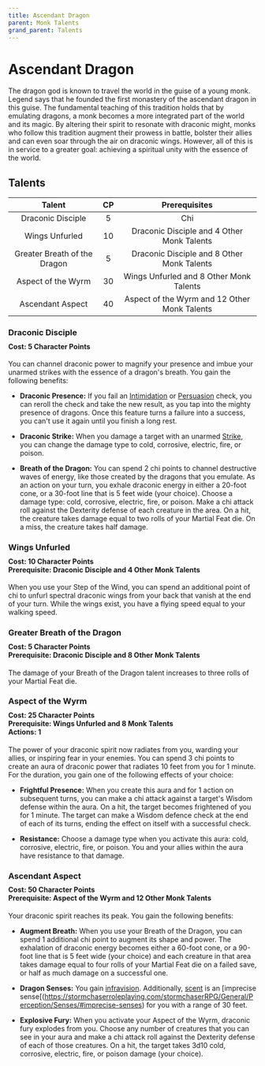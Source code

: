 ```yaml
---
title: Ascendant Dragon
parent: Monk Talents
grand_parent: Talents
---
```


# Ascendant Dragon
The dragon god is known to travel the world in the guise of a young monk. Legend says that he founded the first monastery of the ascendant dragon in this guise. The fundamental teaching of this tradition holds that by emulating dragons, a monk becomes a more integrated part of the world and its magic. By altering their spirit to resonate with draconic might, monks who follow this tradition augment their prowess in battle, bolster their allies and can even soar through the air on draconic wings. However, all of this is in service to a greater goal: achieving a spiritual unity with the essence of the world.

## Talents

| Talent | CP | Prerequisites |
|:------:|:--:|:-------------:|
| Draconic Disciple            | 5  | Chi |
| Wings Unfurled               | 10 | Draconic Disciple and 4 Other Monk Talents |
| Greater Breath of the Dragon | 5  | Draconic Disciple and 8 Other Monk Talents |
| Aspect of the Wyrm           | 30 | Wings Unfurled and 8 Other Monk Talents |
| Ascendant Aspect             | 40 | Aspect of the Wyrm and 12 Other Monk Talents |

### Draconic Disciple

<div style="margin-top:-10px;"></div>

#### **Cost:** 5 Character Points
You can channel draconic power to magnify your presence and imbue your unarmed strikes with the essence of a dragon's breath. You gain the following benefits:

* **Draconic Presence:** If you fail an [Intimidation](https://stormchaserroleplaying.com/stormchaserRPG/Skills/Intimidation/) or [Persuasion](https://stormchaserroleplaying.com/stormchaserRPG/Skills/Persuasion/) check, you can reroll the check and take the new result, as you tap into the mighty presence of dragons. Once this feature turns a failure into a success, you can't use it again until you finish a long rest.

* **Draconic Strike:** When you damage a target with an unarmed [Strike](https://stormchaserroleplaying.com/stormchaserRPG/Combat/Actions/Strike/), you can change the damage type to cold, corrosive, electric, fire, or poison.

* **Breath of the Dragon:** You can spend 2 chi points to channel destructive waves of energy, like those created by the dragons that you emulate. As an action on your turn, you exhale draconic energy in either a 20-foot cone, or a 30-foot line that is 5 feet wide (your choice). Choose a damage type: cold, corrosive, electric, fire, or poison. Make a chi attack roll against the Dexterity defense of each creature in the area. On a hit, the creature takes damage equal to two rolls of your Martial Feat die. On a miss, the creature takes half damage.

### Wings Unfurled

<div style="margin-top:-10px;"></div>

#### **Cost:** 10 Character Points<br>**Prerequisite:** Draconic Disciple and 4 Other Monk Talents
When you use your Step of the Wind, you can spend an additional point of chi to unfurl spectral draconic wings from your back that vanish at the end of your turn. While the wings exist, you have a flying speed equal to your walking speed.

### Greater Breath of the Dragon

<div style="margin-top:-10px;"></div>

#### **Cost:** 5 Character Points<br>**Prerequisite:** Draconic Disciple and 8 Other Monk Talents
The damage of your Breath of the Dragon talent increases to three rolls of your Martial Feat die.

### Aspect of the Wyrm

<div style="margin-top:-10px;"></div>

#### **Cost:** 25 Character Points<br>**Prerequisite:** Wings Unfurled and 8 Monk Talents<br>**Actions**: 1
The power of your draconic spirit now radiates from you, warding your allies, or inspiring fear in your enemies. You can spend 3 chi points to create an aura of draconic power that radiates 10 feet from you for 1 minute. For the duration, you gain one of the following effects of your choice:

* **Frightful Presence:** When you create this aura and for 1 action on subsequent turns, you can make a chi attack against a target's Wisdom defense within the aura. On a hit, the target becomes frightened of you for 1 minute. The target can make a Wisdom defence check at the end of each of its turns, ending the effect on itself with a successful check.

* **Resistance:** Choose a damage type when you activate this aura: cold, corrosive, electric, fire, or poison. You and your allies within the aura have resistance to that damage.

### Ascendant Aspect

<div style="margin-top:-10px;"></div>

#### **Cost:** 50 Character Points<br>**Prerequisite:** Aspect of the Wyrm and 12 Other Monk Talents
Your draconic spirit reaches its peak. You gain the following benefits:

* **Augment Breath:** When you use your Breath of the Dragon, you can spend 1 additional chi point to augment its shape and power. The exhalation of draconic energy becomes either a 60-foot cone, or a 90-foot line that is 5 feet wide (your choice) and each creature in that area takes damage equal to four rolls of your Martial Feat die on a failed save, or half as much damage on a successful one.

* **Dragon Senses:** You gain [infravision](https://stormchaserroleplaying.com/stormchaserRPG/General/Perception/Special/#infravision). Additionally, [scent](https://stormchaserroleplaying.com/stormchaserRPG/General/Perception/Special/#scent) is an [imprecise sense[(https://stormchaserroleplaying.com/stormchaserRPG/General/Perception/Senses/#imprecise-senses) for you with a range of 30 feet.

* **Explosive Fury:** When you activate your Aspect of the Wyrm, draconic fury explodes from you. Choose any number of creatures that you can see in your aura and make a chi attack roll against the Dexterity defense of each of those creatures. On a hit, the target takes 3d10 cold, corrosive, electric, fire, or poison damage (your choice).
